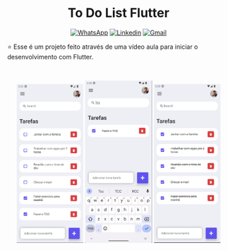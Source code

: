 <h1 align="center">To Do List Flutter</h1>

<p align="center">
  <a href="https://wa.me/+5574999637391"><img alt="WhatsApp" src="https://img.shields.io/badge/WhatsApp-25D366?style=for-the-badge&logo=whatsapp&logoColor=white"/></a>
  <a href="https://www.linkedin.com/in/pedro-henrique-de-souza-araujo/"><img alt="Linkedin" src="https://img.shields.io/badge/LinkedIn-0077B5?style=for-the-badge&logo=linkedin&logoColor=white"/></a>
  <a href="mailto:pedro.steam2016@hotmail.com"><img alt="Gmail" src="https://img.shields.io/badge/Gmail-D14836?style=for-the-badge&logo=gmail&logoColor=white"/></a>
</p>

<p align="center">  

⭐ Esse é um projeto feito através de uma vídeo aula para iniciar o desenvolvimento com Flutter.
</p>

</br>

<p float="left" align="center">
<img alt="home1" width="30%" src="imgs/img1.png"/>
<img alt="home2" width="30%" src="imgs/img2.png"/>
<img alt="home3" width="30%" src="imgs/img3.png"/>
</p>
